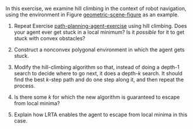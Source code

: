 

In this exercise, we examine hill climbing
in the context of robot navigation, using the environment in
Figure <a href="#">geometric-scene-figure</a> as an example.<br>

1.  Repeat Exercise <a href="#">path-planning-agent-exercise</a> using
    hill climbing. Does your agent ever get stuck in a local minimum? Is
    it *possible* for it to get stuck with convex
    obstacles?<br>

2.  Construct a nonconvex polygonal environment in which the agent
    gets stuck.<br>

3.  Modify the hill-climbing algorithm so that, instead of doing a
    depth-1 search to decide where to go next, it does a
    depth-$k$ search. It should find the best $k$-step path and do one
    step along it, and then repeat the process.<br>

4.  Is there some $k$ for which the new algorithm is guaranteed to
    escape from local minima?<br>

5.  Explain how LRTA enables the agent to escape from local minima in
    this case.<br>
